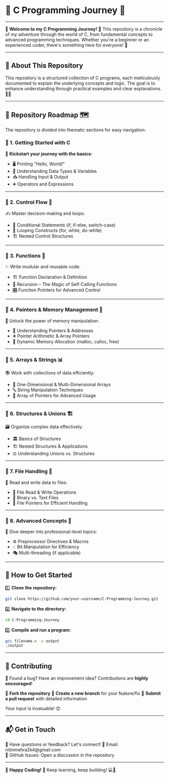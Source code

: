 # 🌟 C Programming Journey 🌟

---

📢 **Welcome to my C Programming Journey!** 🚀 This repository is a chronicle of my adventure through the world of C, from fundamental concepts to advanced programming techniques. Whether you're a beginner or an experienced coder, there's something here for everyone! 🎯

---

## 📌 About This Repository

This repository is a structured collection of C programs, each meticulously documented to explain the underlying concepts and logic. The goal is to enhance understanding through practical examples and clear explanations. 📝💡

---

## 📂 Repository Roadmap 🗺️

The repository is divided into thematic sections for easy navigation:

### 🔹 1. Getting Started with C

🚀 **Kickstart your journey with the basics:**

- 🖥️ Printing "Hello, World!"
- 🔢 Understanding Data Types & Variables
- 📥 Handling Input & Output
- ➕ Operators and Expressions

---

### 🔹 2. Control Flow 🚦

✍️ Master decision-making and loops:

- 🤔 Conditional Statements (if, if-else, switch-case)
- 🔄 Looping Constructs (for, while, do-while)
- 🏗️ Nested Control Structures

---

### 🔹 3. Functions 🔧

✨ Write modular and reusable code:

- 🏗️ Function Declaration & Definition
- 🔁 Recursion – The Magic of Self-Calling Functions
- 🎛️ Function Pointers for Advanced Control

---

### 🔹 4. Pointers & Memory Management 🎯

🔬 Unlock the power of memory manipulation:

- 📌 Understanding Pointers & Addresses
- ➕ Pointer Arithmetic & Array Pointers
- 💾 Dynamic Memory Allocation (malloc, calloc, free)

---

### 🔹 5. Arrays & Strings 📊

📚 Work with collections of data efficiently:

- 🔢 One-Dimensional & Multi-Dimensional Arrays
- 🔤 String Manipulation Techniques
- 🎯 Array of Pointers for Advanced Usage

---

### 🔹 6. Structures & Unions 🏗️

🗃️ Organize complex data effectively:

- 🏛️ Basics of Structures
- 🏗️ Nested Structures & Applications
- ⚖️ Understanding Unions vs. Structures

---

### 🔹 7. File Handling 📂

📝 Read and write data to files:

- 📜 File Read & Write Operations
- 💾 Binary vs. Text Files
- 🎯 File Pointers for Efficient Handling

---

### 🔹 8. Advanced Concepts 🚀

🔬 Dive deeper into professional-level topics:

- ⚙️ Preprocessor Directives & Macros
- 💡 Bit Manipulation for Efficiency
- 🎭 Multi-threading (if applicable)

---

## 🚀 How to Get Started

1️⃣ **Clone the repository:**

```bash
git clone https://github.com/your-username/C-Programming-Journey.git
```

2️⃣ **Navigate to the directory:**

```bash
cd C-Programming-Journey
```

3️⃣ **Compile and run a program:**

```bash
gcc filename.c -o output
./output
```

---

## 🤝 Contributing

🌟 Found a bug? Have an improvement idea? Contributions are **highly encouraged**!

🔹 **Fork the repository**
🔹 **Create a new branch** for your feature/fix
🔹 **Submit a pull request** with detailed information

Your input is invaluable! 😊

---

## 📬 Get in Touch

💬 Have questions or feedback? Let's connect! 📧 Email: nitinmehra2k4\@gmail.com\
🐙 GitHub Issues: Open a discussion in the repository

---

🎉 **Happy Coding!** 🎉 Keep learning, keep building! 💻🚀

